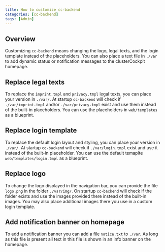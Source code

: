 ```yaml
---
title: How to customize cc-backend
categories: [cc-backend]
tags: [Admin]
---
```

## Overview
Customizing `cc-backend` means changing the logo, legal texts, and the login
template instead of the placeholders. You can also place a text file in `./var`
to add dynamic status or notification messages to the clusterCockpit homepage.

## Replace legal texts
To replace the `imprint.tmpl` and `privacy.tmpl` legal texts, you can place your
version in `./var/`. At startup `cc-backend` will check if `./var/imprint.tmpl` and/or
`./var/privacy.tmpl` exist and use them instead of the built-in placeholders.
You can use the placeholders in `web/templates` as a blueprint.

## Replace login template
To replace the default login layout and styling, you can place your version in
`./var/`. At startup `cc-backend` will check if `./var/login.tmpl` exist and use
it instead of the built-in placeholder. You can use the default temaplte
`web/templates/login.tmpl` as a blueprint.

## Replace logo
To change the logo displayed in the navigation bar, you can provide the file
`logo.png` in the folder `./var/img/`. On startup `cc-backend` will check if the
folder exists and use the images provided there instead of the built-in images.
You may also place additional images there you use in a custom login template.

## Add notification banner on homepage
To add a notification banner you can add a file `notice.txt` to `./var`. As long
as this file is present all text in this file is shown in an info banner on the
homepage.
